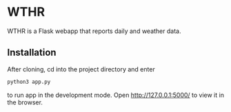 # WTHR

WTHR is a Flask webapp that reports daily and weather data.


## Installation

After cloning, cd into the project directory and enter

```bash
python3 app.py
```

to run app in the development mode.
Open http://127.0.0.1:5000/ to view it in the browser.
